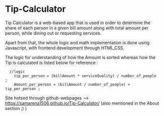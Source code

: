 # Tip-Calculator
Tip Calculator is a web-based app that is used in order to determine the share of each person in a given bill amount along with total amount per person, while dining out or requesting services. 

Apart from that, the whole logic and math implementation is done using Javascript, with frontend development through HTML,CSS.

The logic for understanding of how the Amount is sorted whereas how the Tip is calculated is listed below for reference :
      
      //logic
        tip_per_person = (billAmount * serviceQuality) / number_of_people ;
        Amount_per_person = (billAmount / number_of_people) + tip_per_person ;

Site hotsed through github-webpages --> https://samarena1506.github.io/Tip-Calculator/ (also mentioned in the About section ;) )
